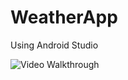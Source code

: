 # WeatherApp

Using Android Studio

<img src='http://g.recordit.co/GeGFAn8pxH.gif' title='Video Walkthrough' />
